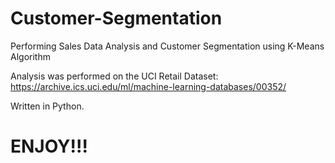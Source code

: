 # Customer-Segmentation
Performing Sales Data Analysis and Customer Segmentation using K-Means Algorithm

Analysis was performed on the UCI Retail Dataset: https://archive.ics.uci.edu/ml/machine-learning-databases/00352/

Written in Python.

# ENJOY!!!
